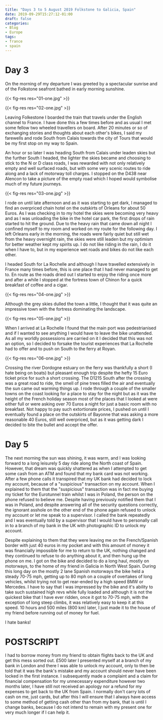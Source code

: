 ```yaml
---
title: "Days 3 to 5 August 2019 Folkstone to Galicia, Spain"
date: 2019-09-29T15:27:12-01:00
draft: false
categories:
- Blog
- Europe
tags:
- france
- spain
---
```


# Day 3

On the morning of my departure I was greeted by a spectacular sunrise and of the Folkstone seafront bathed in early morning sunshine.

{{< fig-res res="01-one.jpg" >}}

{{< fig-res res="02-one.jpg" >}}

<!--more-->

Leaving Folkestone I boarded the train that travels under the English channel to France. I have done this a few times before and as usual I met some fellow two wheeled travellers on board. After 20 minutes or so of exchanging stories and thoughts about each other's bikes, I said my farewells and rode South from Calais towards the city of Tours that would be my first stop on my way to Spain. 

An hour or so later I was heading South from Calais under leaden skies but the further South I headed, the lighter the skies became and choosing to stick to the N or D class roads, I was rewarded with not only relatively empty and well surfaced roads, but with some very scenic routes to ride along and a lack of motorway toll charges. I stopped on the D438 near Alencon to take a picture of the empty road which I hoped would symbolise much of my future journeys.

{{< fig-res res="03-one.jpg" >}}

I rode on until late afternoon and as it was starting to get dark, I managed to find an overpriced chain hotel on the outskirts of Orleans for about 50 Euros. As I was checking in to my hotel the skies were becoming very heavy and as I was unloading the bike in the hotel car park, the first drops of rain started to hit the ground. Due to the heavy rain that came down all night I confined myself to my room and worked on my route for the following day. I left Orleans early in the morning, the roads were fairly quiet but still wet from the heavy overnight rain, the skies were still leaden but my optimism for better weather kept my spirits up. I do not like riding in the rain, I do it when I have to, but in my experience wet roads and bikes do not like each other.

I headed South for La Rochelle and although I have travelled extensively in France many times before, this is one place that I had never managed to get to. En route as the roads dried out I started to enjoy the riding once more and after a while I stopped at the fortress town of Chinon for a quick breakfast of coffee and a cigar.

{{< fig-res res="04-one.jpg" >}}

Although the grey skies dulled the town a little, I thought that it was quite an impressive town with the fortress dominating the landscape.

{{< fig-res res="05-one.jpg" >}}

When I arrived at La Rochelle I found that the main port was pedestrianised and if I wanted to see anything I would have to leave the bike unattended. As all my worldly possessions are carried on it I decided that this was not an option, so I decided to forsake the tourist experiences that La Rochelle had to offer and to push on South to the ferry at Royan.

{{< fig-res res="06-one.jpg" >}}

Crossing the river Dordogne estuary on the ferry was thankfully a short (I hate being on boats) but pleasant enough trip despite the hefty 15 Euro ticket price for such a short crossing. The D1215 South after the crossing was a great road to ride, the smell of pine trees filled the air and eventually the sun came out warming things up. I rode through a couple of the smaller towns on the coast looking for a place to stay for the night but as it was the height of the French holiday season most of the places that I looked at were either full or were asking over 70 Euros a night for just a basic room with no breakfast. Not happy to pay such extortionate prices, I pushed on until I eventually found a place on the outskirts of Bayonne that was asking a more reasonable 40 Euros, still well overpriced, but as it was getting dark I decided to bite the bullet and accept the offer.

# Day 5

The next morning the sun was shining, it was warm, and I was looking forward to a long leisurely 5 day ride along the North coast of Spain. However, that dream was quickly shattered as when I attempted to get some cash from an ATM and found that my bank card was not working. After a few phone calls it transpired that my UK bank had decided to lock my account, because of a "suspicious" transaction on my account. When I explained to them that the "suspicious" transaction was in fact me buying my ticket for the Eurotunnel train whilst I was in Poland, the person on the phone refused to believe me. Despite having previously notified them that I was in Poland, and despite answering all of the security questions correctly, the ignorant asshole on the other end of the phone again refused to unlock my account or let me speak to a supervisor. I called the bank repeatedly and I was eventually told by a supervisor that I would have to personally call in to a branch of my bank in the UK with photographic ID to unlock my account. 

Despite explaining to them that they were leaving me on the French/Spanish border with just 40 euros in my pocket and with this amount of money it was financially impossible for me to return to the UK, nothing changed and they continued to refuse to do anything about it, and then hung up the phone on me. I got on the bike and decided to do a long haul, mostly on motorways, to the home of my friend in Galicia in North West Spain. During this long day on the mostly 2 lane Spanish motorways the bike held a steady 70-75 mph, getting up to 80 mph on a couple of overtakes of long vehicles, whilst trying not to get rear-ended by a high speed BMW or Mercedes. I have to say that I was impressed by the bike and it's ability to take such sustained high revs while fully loaded and although it is not the quickest bike that I have ever ridden, once it got to 70-75 mph, with the exception of long steep climbs, it was relatively easy to keep it at this speed. 10 hours and 500 miles (800 km) later, I just made it to the house of my friend before running out of money for fuel. 

I hate banks!

# POSTSCRIPT

I had to borrow money from my friend to obtain flights back to the UK and get this mess sorted out. £500 later I presented myself at a branch of my bank in London and there I was able to unlock my account, only to then be told that it was the bank's mistake and my account should never have been locked in the first instance. I subsequently made a complaint and a claim for financial compensation for my unnecessary expenditure however two months later, I have still not received an apology nor a refund for my expenses to get back to the UK from Spain. I normally don't carry lots of cash on me, just cards, but after this I will ensure that I always have access to some method of getting cash other than from my bank, that is until I change banks, because I do not intend to remain with my present one for very much longer if I can help it.
